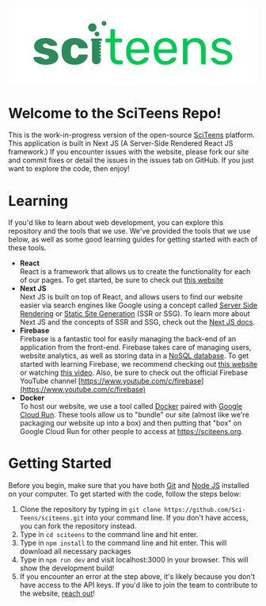 ![SciTeens Logo](./public/assets/sciteens_logo_main.svg)
# Welcome to the SciTeens Repo!
This is the work-in-progress version of the open-source [SciTeens](https://sciteens.org) platform. This application is built in Next JS (A Server-Side Rendered React JS framework.) If you encounter issues with the website, please fork our site and commit fixes or detail the issues in the issues tab on GitHub. If you just want to explore the code, then enjoy!

# Learning
If you'd like to learn about web development, you can explore this repository and the tools that we use. We've provided the tools that we use below, as well as some good learning guides for getting started with each of these tools. 
- **React**<br>
React is a framework that allows us to create the functionality for each of our pages. To get started, be sure to check out [this website](https://beta.reactjs.org/learn)
- **Next JS**<br>
Next JS is built on top of React, and allows users to find our website easier via search engines like Google using a concept called [Server Side Rendering](https://www.freecodecamp.org/news/what-exactly-is-client-side-rendering-and-hows-it-different-from-server-side-rendering-bd5c786b340d/) or [Static Site Generation](https://dev.to/matfrana/server-side-rendering-vs-static-site-generation-17nf) (SSR or SSG). To learn more about Next JS and the concepts of SSR and SSG, check out the [Next JS docs](https://nextjs.org/docs/getting-started).
- **Firebase**<br>
Firebase is a fantastic tool for easily managing the back-end of an application from the front-end. Firebase takes care of managing users, website analytics, as well as storing data in a [NoSQL database](https://en.wikipedia.org/wiki/NoSQL). To get started with learning Firebase, we recommend checking out [this website](https://firebase.google.com/docs/web/setup) or watching [this video](https://www.youtube.com/watch?v=9kRgVxULbag). Also, be sure to check out the official Firebase YouTube channel [https://www.youtube.com/c/firebase](https://www.youtube.com/c/firebase)
- **Docker**<br>
To host our website, we use a tool called [Docker](https://www.zdnet.com/article/what-is-docker-and-why-is-it-so-darn-popular/) paired with [Google Cloud Run](https://cloud.google.com/run/). These tools allow us to "bundle" our site (almost like we're packaging our website up into a box) and then putting that "box" on Google Cloud Run for other people to access at https://sciteens.org. 
# Getting Started
Before you begin, make sure that you have both [Git](https://git-scm.com/downloads) and [Node JS](https://nodejs.org/en/download/) installed on your computer. To get started with the code, follow the steps below:
1. Clone the repository by typing in `git clone https://github.com/Sci-Teens/sciteens.git` into your command line. If you don't have access, you can fork the repository instead.
2. Type in `cd sciteens` to the command line and hit enter.
3. Type in `npm install` to the command line and hit enter. This will download all necessary packages
4. Type in `npm run dev` and visit localhost:3000 in your browser. This will show the development build!
5. If you encounter an error at the step above, it's likely because you don't have access to the API keys. If you'd like to join the team to contribute to the website, [reach out](mailto:info@sciteens.org)!
